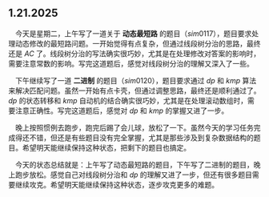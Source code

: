 ## 1.21.2025

&emsp;今天是星期二，上午写了一道关于 **动态最短路** 的题目（$sim0117$），题目要求处理动态修改的最短路问题。一开始觉得有点复杂，但通过线段树分治的思路，最终还是 $AC$ 了。线段树分治的写法确实很巧妙，尤其是在处理修改对答案的影响时，需要注意常数的影响。写完这道题后，感觉对线段树分治的理解又深入了一些。

&emsp;下午继续写了一道 **二进制** 的题目（$sim0120$），题目要求通过 $dp$ 和 $kmp$ 算法来解决匹配问题。虽然一开始有点卡壳，但通过调整思路，最终还是顺利通过了。$dp$ 的状态转移和 $kmp$ 自动机的结合确实很巧妙，尤其是在处理滚动数组时，需要注意正确性。写完这道题后，感觉对 $dp$ 和 $kmp$ 的掌握又进了一步。

&emsp;晚上按照惯例去跑步，跑完后踢了会儿球，放松了一下。虽然今天的学习任务完成得还不错，但还是有些题目没有完全掌握，尤其是那些涉及到复杂数据结构的题目。希望明天能继续保持这种状态，把剩下的题目也搞定。

&emsp;今天的状态总结就是：上午写了动态最短路的题目，下午写了二进制的题目，晚上跑步放松。感觉自己对线段树分治和 $dp$ 的理解又进了一步，但还有很多题目需要继续攻克。希望明天能继续保持这种状态，逐步攻克更多的难题。
